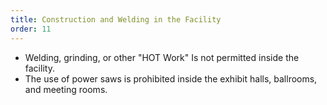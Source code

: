 ```yaml
---
title: Construction and Welding in the Facility
order: 11
---
```


- Welding, grinding, or other "HOT Work" Is not permitted inside the facility.
- The use of power saws is prohibited inside the exhibit halls, ballrooms, and meeting rooms.
